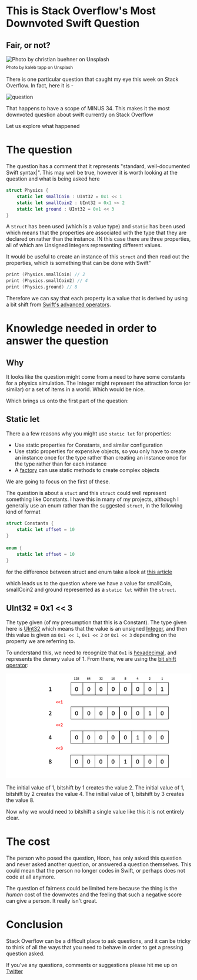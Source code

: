 # This is Stack Overflow's Most Downvoted Swift Question
## Fair, or not?

![Photo by christian buehner on Unsplash](Images/kaleb-tapp-J59wWPn09BE-unsplash.jpg)<br/>
<sub>Photo by kaleb tapp on Unsplash<sub>

There is one particular question that caught my eye this week on Stack Overflow. In fact, here it is -

![question](Images/question.jpg)

That happens to have a scope of MINUS 34. This makes it the most downvoted question about swift currently on Stack Overflow

Let us explore what happened

# The question
The question has a comment that it represents "standard, well-documented Swift syntax|". This may well be true, however it is worth looking at the question and what is being asked here

```swift
struct Physics {
    static let smallCoin : UInt32 = 0x1 << 1
    static let smallCoin2 : UInt32 = 0x1 << 2
    static let ground : UInt32 = 0x1 << 3
}
```

A `Struct` has been used (which is a value type) and `static` has been used which means that the properties are associated with the type that they are declared on rather than the instance. IN this case there are three properties, all of which are Unsigned Integers representing different values.

It would be useful to create an instance of this `struct` and then read out the properties, which is something that can be done with Swift"

```swift
print (Physics.smallCoin) // 2
print (Physics.smallCoin2) // 4
print (Physics.ground) // 8
```

Therefore we can say that each property is a value that is derived by using a bit shift from [Swift's advanced operators](https://docs.swift.org/swift-book/LanguageGuide/AdvancedOperators.html).

# Knowledge needed in order to answer the question
## Why
It looks like the question might come from a need to have some constants for a physics simulation. The Integer might represent the attraction force (or similar) or a set of items in a world. Which would be nice. 

Which brings us onto the first part of the question:

## Static let
There a a few reasons why you might use `static let` for properties:
* Use static properties for Constants, and similar configuration
* Use static properties for expensive objects, so you only have to create an instance once for the type rather than creating an instance once for the type rather than for each instance
* A [factory](https://stevenpcurtis.medium.com/the-factory-pattern-using-swift-b534ae9f983f) can use static methods to create complex objects

We are going to focus on the first of these.

The question is about a `stuct` and this `struct` could well represent something like Constants. I have this in many of my projects, although I generally use an enum rather than the suggested `struct`, in the following kind of format

```swift
struct Constants {
    static let offset = 10
}

enum {
    static let offset = 10
}
```

for the difference between struct and enum take a look at [this article](https://stevenpcurtis.medium.com/classes-enums-or-structures-how-to-choose-your-swift-type-f33b4b76230e)

which leads us to the question where we have a value for smallCoin, smallCoin2 and ground represented as a `static let` within the `struct`.


## UInt32 = 0x1 << 3
The type given (of my presumption that this is a Constant). The type given here is [UInt32](https://medium.com/@stevenpcurtis.sc/int-uint8-or-uint16-swift-im-confused-bbb19f28e4ad) which means that the value is an unsigned [Integer](https://stevenpcurtis.medium.com/what-is-an-integer-1a26cdd18d68), and then this value is given as `0x1 << 1`, `0x1 << 2` or `0x1 << 3` depending on the property we are referring to. 

To understand this, we need to recognize that `0x1` is [hexadecimal](https://medium.com/@stevenpcurtis.sc/hexadecimal-in-programming-691ffe32f707), and represents the denery value of 1. From there, we are using the [bit shift operator](https://docs.swift.org/swift-book/LanguageGuide/AdvancedOperators.html):

![Presentation](Images/Presentation.png)

The initial value of 1, bitshift by 1 creates the value 2.
The initial value of 1, bitshift by 2 creates the value 4.
The initial value of 1, bitshift by 3 creates the value 8.

Now why we would need to bitshift a single value like this it is not entirely clear.

# The cost
The person who posed the question, Hoon, has only asked this question and never asked another question, or answered a question themselves. This could mean that the person no longer codes in Swift, or perhaps does not code at all anymore. 

The question of fairness could be limited here because the thing is the *human* cost of the downvotes and the feeling that such a negative score can give a person. It really isn't great.

# Conclusion
Stack Overflow can be a difficult place to ask questions, and it can be tricky to think of all the ways that you need to behave in order to get a pressing question asked.

If you've any questions, comments or suggestions please hit me up on [Twitter](https://twitter.com/stevenpcurtis)

